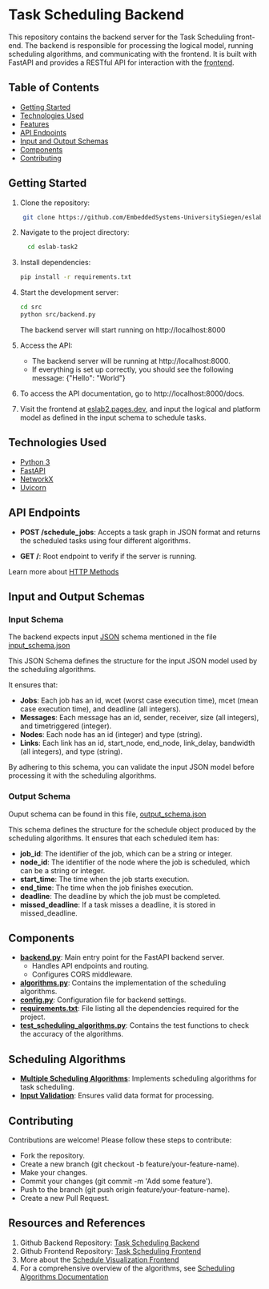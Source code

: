 # Task Scheduling Backend


This repository contains the backend server for the Task Scheduling front-end. The backend is responsible for processing the logical model, running scheduling algorithms, and communicating with the frontend. It is built with FastAPI and provides a RESTful API for interaction with the [frontend](https://eslab2.pages.dev/).

## Table of Contents
- [Getting Started](#getting-started)
- [Technologies Used](#technologies-used)
- [Features](#features)
- [API Endpoints](#api-endpoints)
- [Input and Output Schemas](#input-and-output-formats)
- [Components](#components)
- [Contributing](#contributing)

## Getting Started

1. Clone the repository:
``` BASH
    git clone https://github.com/EmbeddedSystems-UniversitySiegen/eslab-task2
```

2. Navigate to the project directory:
    ``` BASH
      cd eslab-task2
    ```

3. Install dependencies:
    ``` BASH
    pip install -r requirements.txt
    ```

4. Start the development server:
    ``` BASH 
    cd src
    python src/backend.py
    ```
   The backend server will start running on http://localhost:8000

5. Access the API:
   - The backend server will be running at http://localhost:8000.
   - If everything is set up correctly, you should see the following message: {"Hello": "World"}

6. To access the API documentation, go to http://localhost:8000/docs.

7. Visit the frontend at [eslab2.pages.dev](https://eslab2.pages.dev/), and input the logical and platform model as defined in the input schema to schedule tasks.

## Technologies Used

- [Python 3](https://www.python.org/about/gettingstarted/)
- [FastAPI](https://fastapi.tiangolo.com/learn/)
- [NetworkX](https://networkx.org/documentation/stable/tutorial.html)
- [Uvicorn](https://www.uvicorn.org/)






## API Endpoints

- **POST /schedule_jobs**: Accepts a task graph in JSON format and returns the scheduled tasks using four different algorithms.

- **GET /**: Root endpoint to verify if the server is running.

Learn more about [HTTP Methods](https://developer.mozilla.org/en-US/docs/Web/HTTP/Methods)

## Input and Output Schemas

### Input Schema 

The backend expects input  [JSON](https://developer.mozilla.org/en-US/docs/Learn/JavaScript/Objects/JSON) schema mentioned in the file [input_schema.json](input_schema.json)

This JSON Schema defines the structure for the input JSON model used by the scheduling algorithms. 

It ensures that:

- **Jobs**: Each job has an id, wcet (worst case execution time), mcet (mean case execution time), and deadline (all integers).
- **Messages**: Each message has an id, sender, receiver, size (all integers), and timetriggered (integer).
- **Nodes**: Each node has an id (integer) and type (string).
- **Links**: Each link has an id, start_node, end_node, link_delay, bandwidth (all integers), and type (string).

By adhering to this schema, you can validate the input JSON model before processing it with the scheduling algorithms.

### Output Schema 

Ouput schema can be found in this file, [output_schema.json](output_schema.json)

This schema defines the structure for the schedule object produced by the scheduling algorithms. It ensures that each scheduled item has:

- **job_id**: The identifier of the job, which can be a string or integer.
- **node_id**: The identifier of the node where the job is scheduled, which can be a string or integer.
- **start_time**: The time when the job starts execution.
- **end_time**: The time when the job finishes execution.
- **deadline**: The deadline by which the job must be completed.
- **missed_deadline**: If a task misses a deadline, it is stored in missed_deadline.


## Components

- **[backend.py](../../src/backend.py)**: Main entry point for the FastAPI backend server.
    - Handles API endpoints and routing.
    - Configures CORS middleware.
- **[algorithms.py](../../src/algorithms.py)**: Contains the implementation of the scheduling algorithms.
- **[config.py](../../src/config.py)**: Configuration file for backend settings.
- **[requirements.txt](../../requirements.txt)**: File listing all the dependencies required for the project.
- **[test_scheduling_algorithms.py](../../tests/test_scheduling_algorithms.py)**: Contains the test functions to check the accuracy of the algorithms.

## Scheduling Algorithms

- **[Multiple Scheduling Algorithms](scheduling_algorithms.md)**: Implements scheduling algorithms for task scheduling.
- **[Input Validation](input_schema.json)**: Ensures valid data format for processing.

## Contributing
Contributions are welcome! Please follow these steps to contribute:

- Fork the repository.
- Create a new branch (git checkout -b feature/your-feature-name).
- Make your changes.
- Commit your changes (git commit -m 'Add some feature').
- Push to the branch (git push origin feature/your-feature-name).
- Create a new Pull Request.

## Resources and References
1. Github Backend Repository: [Task Scheduling Backend](https://github.com/linem-davton/es-lab-task2)
2. Github Frontend Repository: [Task Scheduling Frontend](https://github.com/linem-davton/graphdraw-frontend)
3. More about the [Schedule Visualization Frontend](scheduling_visualization.md)
4. For a comprehensive overview of the algorithms, see [Scheduling Algorithms Documentation](scheduling_algorithms.md)


